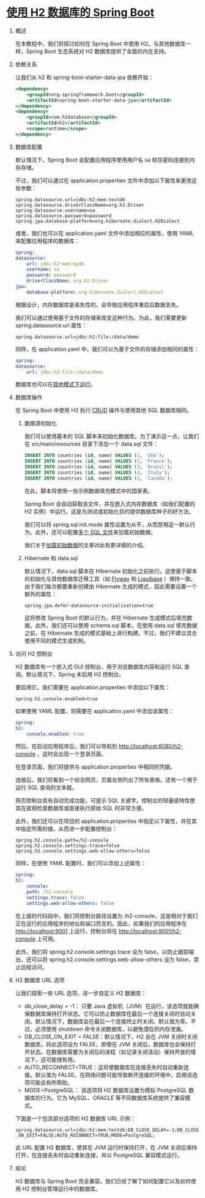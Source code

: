 # [使用 H2 数据库的 Spring Boot](https://www.baeldung.com/spring-boot-h2-database)

1. 概述

    在本教程中，我们将探讨如何在 Spring Boot 中使用 H2。与其他数据库一样，Spring Boot 生态系统对 H2 数据库提供了全面的内在支持。

2. 依赖关系

    让我们从 h2 和 spring-boot-starter-data-jpa 依赖开始：

    ```xml
    <dependency>
        <groupId>org.springframework.boot</groupId>
        <artifactId>spring-boot-starter-data-jpa</artifactId>
    </dependency>
    <dependency>
        <groupId>com.h2database</groupId>
        <artifactId>h2</artifactId>
        <scope>runtime</scope>
    </dependency>
    ```

3. 数据库配置

    默认情况下，Spring Boot 会配置应用程序使用用户名 sa 和空密码连接到内存存储。

    不过，我们可以通过在 application.properties 文件中添加以下属性来更改这些参数：

    ```properties
    spring.datasource.url=jdbc:h2:mem:testdb
    spring.datasource.driverClassName=org.h2.Driver
    spring.datasource.username=sa
    spring.datasource.password=password
    spring.jpa.database-platform=org.hibernate.dialect.H2Dialect
    ```

    或者，我们也可以在 application.yaml 文件中添加相应的属性，使用 YAML 来配置应用程序的数据库：

    ```yaml
    spring:
    datasource:
        url: jdbc:h2:mem:mydb
        username: sa
        password: password
        driverClassName: org.h2.Driver
    jpa:
        database-platform: org.hibernate.dialect.H2Dialect
    ```

    根据设计，内存数据库是易失性的，会导致应用程序重启后数据丢失。

    我们可以通过使用基于文件的存储来改变这种行为。为此，我们需要更新 spring.datasource.url 属性：

    `spring.datasource.url=jdbc:h2:file:/data/demo`

    同样，在 application.yaml 中，我们可以为基于文件的存储添加相同的属性：

    ```yaml
    spring:
    datasource:
        url: jdbc:h2:file:/data/demo
    ```

    数据库也可以在[其他模式下运行](http://www.h2database.com/html/features.html#connection_modes)。

4. 数据库操作

    在 Spring Boot 中使用 H2 执行 [CRUD](https://www.baeldung.com/cs/crud-operations) 操作与使用其他 SQL 数据库相同。

    1. 数据源初始化

        我们可以使用基本的 SQL 脚本来初始化数据库。为了演示这一点，让我们在 src/main/resources 目录下添加一个 data.sql 文件：

        ```sql
        INSERT INTO countries (id, name) VALUES (1, 'USA');
        INSERT INTO countries (id, name) VALUES (2, 'France');
        INSERT INTO countries (id, name) VALUES (3, 'Brazil');
        INSERT INTO countries (id, name) VALUES (4, 'Italy');
        INSERT INTO countries (id, name) VALUES (5, 'Canada');
        ```

        在此，脚本将使用一些示例数据填充模式中的国家表。

        Spring Boot 会自动获取该文件，并在嵌入式内存数据库（如我们配置的 H2 实例）中运行。这是为测试或初始化目的提供数据库种子的好方法。

        我们可以将 spring.sql.init.mode 属性设置为从不，从而禁用这一默认行为。此外，还可以配置[多个 SQL 文件](https://www.baeldung.com/spring-boot-sql-import-files#spring-jdbc-support)来加载初始数据。

        我们关于[加载初始数据](https://www.baeldung.com/spring-boot-data-sql-and-schema-sql)的文章对此有更详细的介绍。

    2. Hibernate 和 data.sql

        默认情况下，data.sql 脚本在 Hibernate 初始化之前执行。这使基于脚本的初始化与其他数据库迁移工具（如 [Flyway](https://www.baeldung.com/database-migrations-with-flyway) 和 [Liquibase](https://www.baeldung.com/liquibase-refactor-schema-of-java-app) ）保持一致。由于我们每次都要重新创建由 Hibernate 生成的模式，因此需要设置一个额外的属性：

        `spring.jpa.defer-datasource-initialization=true`

        这将修改 Spring Boot 的默认行为，并在 Hibernate 生成模式后填充数据。此外，我们还可以使用 schema.sql 脚本，在使用 data.sql 填充数据之前，在 Hibernate 生成的模式基础上进行构建。不过，我们不建议混合使用不同的模式生成机制。

5. 访问 H2 控制台

    H2 数据库有一个嵌入式 GUI 控制台，用于浏览数据库内容和运行 SQL 查询。默认情况下，Spring 未启用 H2 控制台。

    要启用它，我们需要在 application.properties 中添加以下属性：

    `spring.h2.console.enabled=true`

    如果使用 YAML 配置，则需要在 application.yaml 中添加该属性：

    ```yaml
    spring:
    h2:
        console.enabled: true
    ```

    然后，在启动应用程序后，我们可以导航到 <http://localhost:8080/h2-console> ，这时会出现一个登录页面。

    在登录页面，我们将提供与 application.properties 中相同的凭据。

    连接后，我们将看到一个综合网页，页面左侧列出了所有表格，还有一个用于运行 SQL 查询的文本框。

    网页控制台具有自动完成功能，可提示 SQL 关键字。控制台的轻量级特性使其在直观检查数据库或直接执行原始 SQL 时非常方便。

    此外，我们还可以在项目的 application.properties 中指定以下属性，并在其中指定所需的值，从而进一步配置控制台：

    ```properties
    spring.h2.console.path=/h2-console
    spring.h2.console.settings.trace=false
    spring.h2.console.settings.web-allow-others=false
    ```

    同样，在使用 YAML 配置时，我们可以添加上述属性：

    ```yaml
    spring:
    h2:
        console:
        path: /h2-console
        settings.trace: false
        settings.web-allow-others: false
    ```

    在上面的代码段中，我们将控制台路径设置为 /h2-console，这是相对于我们正在运行的应用程序的地址和端口而言的。因此，如果我们的应用程序在 <http://localhost:9001> 上运行，控制台将在 <http://localhost:9001/h2-console> 上可用。

    此外，我们将 spring.h2.console.settings.trace 设为 false，以防止跟踪输出，还可以将 spring.h2.console.settings.web-allow-others 设为 false，禁止远程访问。

6. H2 数据库 URL 选项

    让我们探索一些 URL 选项，进一步自定义 H2 数据库：

    - db_close_delay = -1： 只要 Java 虚拟机（JVM）在运行，该选项就能确保数据库保持打开状态。它可以防止数据库在最后一个连接关闭时自动关闭。默认情况下，数据库会在最后一个连接终止时关闭。默认值为零。不过，必须使用 shutdown 命令关闭数据库，以避免潜在的内存泄漏。
    - DB_CLOSE_ON_EXIT = FALSE：默认情况下，H2 会在 JVM 关闭时关闭数据库。将此选项设为 FALSE，即使在 JVM 关闭后，数据库也会保持打开状态。在数据库需要为关闭后的进程（如记录关闭活动）保持开放的情况下，这可能很有用。
    - AUTO_RECONNECT=TRUE：这将使数据库在连接丢失时自动重新连接。默认值为 FALSE。在网络问题可能导致断开连接的环境中，启用该选项可能会有所帮助。
    - MODE=PostgreSQL： 该选项将 H2 数据库设置为模拟 PostgreSQL 数据库的行为。它为 MySQL、ORACLE 等不同数据库系统提供了兼容模式。

    下面是一个包含部分选项的 H2 数据库 URL 示例：

    `spring.datasource.url=jdbc:h2:mem:testdb;DB_CLOSE_DELAY=-1;DB_CLOSE_ON_EXIT=FALSE;AUTO_RECONNECT=TRUE;MODE=PostgreSQL;`

    此 URL 配置 H2 数据库，使其在 JVM 运行时保持打开，在 JVM 关闭后保持打开，在连接丢失时自动重新连接，并以 PostgreSQL 兼容模式运行。

7. 结论

    H2 数据库与 Spring Boot 完全兼容。我们已经了解了如何配置它以及如何使用 H2 控制台管理运行中的数据库。
